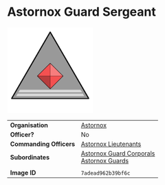 # Astornox Guard Sergeant

<img src="https://raw.githubusercontent.com/jesskelsall/astarus-images/main/symbols/7adead962b39bf6c.png" height="200" />

|||
| --- | --- |
| **Organisation** | [Astornox](../astornox.md) | rank.2
| **Officer?** | No |
| **Commanding Officers** | [Astornox Lieutenants](astornox-lieutenant.md) |
| **Subordinates** | [Astornox Guard Corporals](astornox-guard-corporal.md)<br>[Astornox Guards](astornox-guard.md) |
|||
| **Image ID** | `7adead962b39bf6c` |
